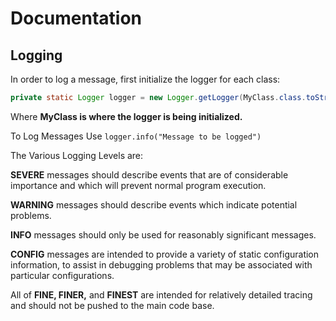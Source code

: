 
# Documentation

## Logging
In order to log a message, first initialize the logger for each class:
```java
private static Logger logger = new Logger.getLogger(MyClass.class.toString());
```
Where **MyClass is where the logger is being initialized.**

To Log Messages Use `logger.info("Message to be logged")`

The Various Logging Levels are:

**SEVERE** messages should describe events that are of considerable importance and which will prevent normal program execution.

**WARNING** messages should describe events which indicate potential problems.

**INFO** messages should only be used for reasonably significant messages.

**CONFIG** messages are intended to provide a variety of static configuration information, to assist in debugging problems that may be associated with particular configurations.

All of **FINE, FINER,** and **FINEST** are intended for relatively detailed tracing and should not be pushed to the main code base.
